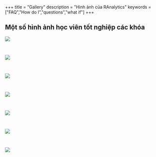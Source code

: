 +++
title = "Gallery"
description = "Hình ảnh của RAnalytics"
keywords = ["FAQ","How do I","questions","what if"]
+++

## Một số hình ảnh học viên tốt nghiệp các khóa

![](/img/gallery/k09_02.jpg)

&nbsp;

![](/img/gallery/k09_01.jpg)

&nbsp;

![](/img/gallery/k08_01.jpg)

&nbsp;

![](/img/gallery/k08_02.jpg)

&nbsp;


![](/img/gallery/k08_03.jpg)

&nbsp;


![](/img/gallery/k08_04.jpg)

&nbsp;

![](/img/gallery/k08_05.jpg)

&nbsp;
